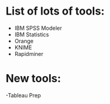 # List of lots of tools: 
- IBM SPSS Modeler
- IBM Statistics 
- Orange
- KNIME
- Rapidminer

# New tools:
-Tableau Prep
